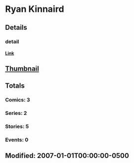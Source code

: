 # Ryan  Kinnaird 
## Details
### detail
#### [Link](http://marvel.com/comics/creators/9390/ryan_kinnaird?utm_campaign=apiRef&utm_source=225578a89fc76f3d20fbffda5d17a88d)
## [Thumbnail](http://i.annihil.us/u/prod/marvel/i/mg/b/40/image_not_available.jpg)
## Totals
### Comics: 3
### Series: 2
### Stories: 5
### Events: 0
## Modified: 2007-01-01T00:00:00-0500